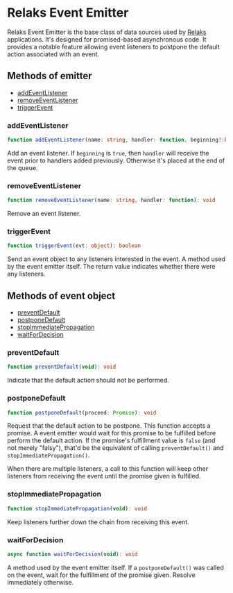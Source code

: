 # Relaks Event Emitter

Relaks Event Emitter is the base class of data sources used by [Relaks](https://github.com/chung-leong/relaks) applications. It's designed for promised-based asynchronous code. It provides a notable feature allowing event listeners to postpone the default action associated with an event.

## Methods of emitter

* [addEventListener](#addeventlistener)
* [removeEventListener](#removeeventlistener)
* [triggerEvent](#triggerevent)

### addEventListener

```typescript
function addEventListener(name: string, handler: function, beginning?:boolean): void
```

Add an event listener. If `beginning` is `true`, then `handler` will receive the event prior to handlers added previously. Otherwise it's placed at the end of the queue.

### removeEventListener

```typescript
function removeEventListener(name: string, handler: function): void
```

Remove an event listener.

### triggerEvent

```typescript
function triggerEvent(evt: object): boolean
```

Send an event object to any listeners interested in the event. A method used by the event emitter itself. The return value indicates whether there were any listeners.

## Methods of event object

* [preventDefault](#preventdefault)
* [postponeDefault](#postponedefault)
* [stopImmediatePropagation](#stopimmediatepropagation)
* [waitForDecision](#waitfordecision)

### preventDefault

```typescript
function preventDefault(void): void
```

Indicate that the default action should not be performed.

### postponeDefault

```typescript
function postponeDefault(proceed: Promise): void
```

Request that the default action to be postpone. This function accepts a promise. A event emitter would wait for this promise to be fulfilled before perform the default action. If the promise's fulfillment value is `false` (and not merely "falsy"), that'd be the equivalent of calling `preventDefault()` and `stopImmediatePropagation()`.

When there are multiple listeners, a call to this function will keep other listeners from receiving the event until the promise given is fulfilled.

### stopImmediatePropagation

```typescript
function stopImmediatePropagation(void): void
```

Keep listeners further down the chain from receiving this event.

### waitForDecision

```typescript
async function waitForDecision(void): void
```

A method used by the event emitter itself. If a `postponeDefault()` was called on the event, wait for the fulfillment of the promise given. Resolve immediately otherwise.
